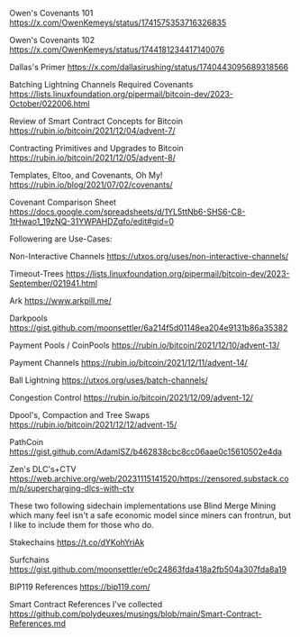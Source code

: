 Owen's Covenants 101
https://x.com/OwenKemeys/status/1741575353716326835

Owen's Covenants 102
https://x.com/OwenKemeys/status/1744181234417140076

Dallas's Primer
https://x.com/dallasirushing/status/1740443095689318566

Batching Lightning Channels Required Covenants
https://lists.linuxfoundation.org/pipermail/bitcoin-dev/2023-October/022006.html

Review of Smart Contract Concepts for Bitcoin
https://rubin.io/bitcoin/2021/12/04/advent-7/

Contracting Primitives and Upgrades to Bitcoin
https://rubin.io/bitcoin/2021/12/05/advent-8/

Templates, Eltoo, and Covenants, Oh My!
https://rubin.io/blog/2021/07/02/covenants/

Covenant Comparison Sheet
https://docs.google.com/spreadsheets/d/1YL5ttNb6-SHS6-C8-1tHwao1_19zNQ-31YWPAHDZgfo/edit#gid=0

Followering are Use-Cases:

Non-Interactive Channels
https://utxos.org/uses/non-interactive-channels/

Timeout-Trees
https://lists.linuxfoundation.org/pipermail/bitcoin-dev/2023-September/021941.html

Ark
https://www.arkpill.me/

Darkpools
https://gist.github.com/moonsettler/6a214f5d01148ea204e9131b86a35382

Payment Pools / CoinPools
https://rubin.io/bitcoin/2021/12/10/advent-13/

Payment Channels
https://rubin.io/bitcoin/2021/12/11/advent-14/

Ball Lightning
https://utxos.org/uses/batch-channels/

Congestion Control
https://rubin.io/bitcoin/2021/12/09/advent-12/

Dpool's, Compaction and Tree Swaps
https://rubin.io/bitcoin/2021/12/12/advent-15/

PathCoin
https://gist.github.com/AdamISZ/b462838cbc8cc06aae0c15610502e4da

Zen's DLC's+CTV
https://web.archive.org/web/20231115141520/https://zensored.substack.com/p/supercharging-dlcs-with-ctv

These two following sidechain implementations use Blind Merge Mining which many feel isn't a safe economic model since miners can frontrun, but I like to include them for those who do.

Stakechains
https://t.co/dYKohYriAk

Surfchains
https://gist.github.com/moonsettler/e0c24863fda418a2fb504a307fda8a19

BIP119 References
https://bip119.com/

Smart Contract References I've collected
https://github.com/polydeuxes/musings/blob/main/Smart-Contract-References.md

